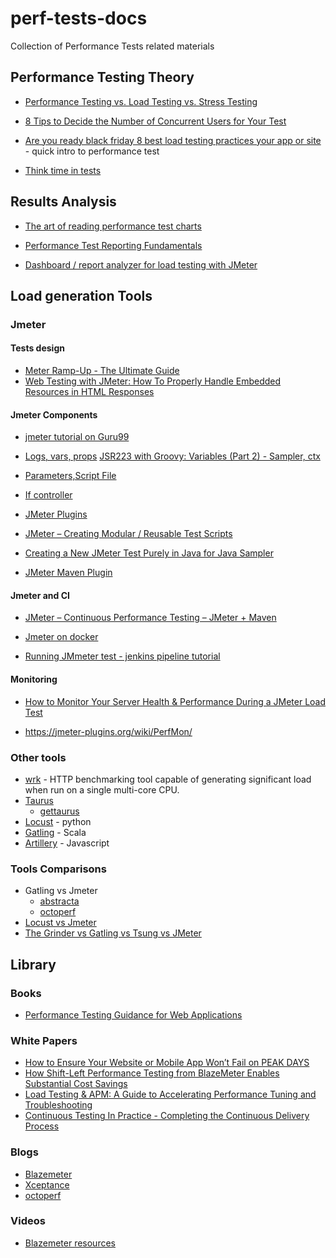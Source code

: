 # perf-tests-docs
Collection of Performance Tests related materials 

## Performance Testing Theory

 - [Performance Testing vs. Load Testing vs. Stress Testing](https://www.blazemeter.com/blog/performance-testing-vs-load-testing-vs-stress-testing?utm_source=blog&utm_medium=BM_blog&utm_campaign=jmeter-vs-locust-which-one-should-you-choose)

 - [8 Tips to Decide the Number of Concurrent Users for Your Test](https://www.blazemeter.com/blog/8-tips-decide-number-concurrent-users-your-test?utm_source=blog&utm_medium=BM_blog&utm_campaign=jmeter-vs-locust-which-one-should-you-choose 
)
 - [Are you ready black friday 8 best load testing practices your app or site](https://www.blazemeter.com/blog/are-you-ready-black-friday-8-best-load-testing-practices-your-app-or-site) - quick intro to performance test
 
 - [Think time in tests](https://octoperf.com/blog/2017/03/15/think-time/)

## Results Analysis

 - [The art of reading performance test charts](https://blog.xceptance.com/2013/04/22/the-art-of-reading-performance-test-charts/)
 - [Performance Test Reporting Fundamentals](https://msdn.microsoft.com/en-us/library/bb924371.aspx)

 - [Dashboard / report analyzer for load testing with JMeter](https://github.com/innogames/JMeter-Control-Center)

## Load generation Tools

### Jmeter

#### Tests design

 - [Meter Ramp-Up - The Ultimate Guide](https://www.blazemeter.com/blog/jmeter-ramp-up-the-ultimate-guide)
 - [Web Testing with JMeter: How To Properly Handle Embedded Resources in HTML Responses](https://www.blazemeter.com/blog/web-testing-jmeter-how-properly-handle-embedded-resources-html-responses)

#### Jmeter Components

 - [jmeter tutorial on Guru99](https://www.guru99.com/jmeter-tutorials.html)
 - [Logs, vars, props](https://jmetervn.com/2016/12/05/jsr223-with-groovy-variables-part-1/)
[JSR223 with Groovy: Variables (Part 2) - Sampler, ctx](https://jmetervn.com/2016/12/20/jsr223-with-groovy-variables-part-2/) 
 - [Parameters,Script File](https://jmetervn.com/2017/01/13/jsr223-with-groovy-variables-part-3/)

 - [If controller](https://www.blazemeter.com/blog/how-use-jmeters-if-controller-and-get-pie)

 - [JMeter Plugins](https://www.blazemeter.com/blog/how-install-jmeter-plugins-manager)

 - [JMeter – Creating Modular / Reusable Test Scripts](http://www.testautomationguru.com/jmeter-modularizing-test-scripts/)

 - [Creating a New JMeter Test Purely in Java for Java Sampler](https://stackoverflow.com/questions/42344726/creating-a-new-jmeter-test-purely-in-java-for-java-sampler)

 - [JMeter Maven Plugin](https://www.blazemeter.com/blog/how-use-jmeter-maven-plugin)
 
 #### Jmeter and CI
 - [JMeter – Continuous Performance Testing – JMeter + Maven](http://www.testautomationguru.com/jmeter-continuous-performance-testing-jmeter-maven/)

 - [Jmeter on docker](https://github.com/deliverymind/useful-stuff/tree/master/jmeter-on-docker)
 
 - [Running JMmeter test - jenkins pipeline tutorial](https://www.blazemeter.com/blog/running-jmeter-test-jenkins-pipeline-tutorial)

#### Monitoring
 - [How to Monitor Your Server Health & Performance During a JMeter Load Test](https://www.blazemeter.com/blog/how-monitor-your-server-health-performance-during-jmeter-load-test)

 - https://jmeter-plugins.org/wiki/PerfMon/
 
### Other tools
 - [wrk](https://github.com/wg/wrk) - HTTP benchmarking tool capable of generating significant load when run on a single multi-core CPU. 
 - [Taurus](https://github.com/Blazemeter/taurus)
    - [gettaurus](http://gettaurus.org/)
 - [Locust](https://locust.io/) - python
 - [Gatling](https://gatling.io/) - Scala
 - [Artillery](https://artillery.io/) - Javascript

### Tools Comparisons
 - Gatling vs Jmeter
    - [abstracta](https://abstracta.us/performance-testing/gatling-vs-jmeter-findings/)
    - [octoperf](https://octoperf.com/blog/2015/06/08/jmeter-vs-gatling/)
 - [Locust vs Jmeter](https://www.blazemeter.com/blog/jmeter-vs-locust-which-one-should-you-choose)
 - [The Grinder vs Gatling vs Tsung vs JMeter](https://www.blazemeter.com/blog/open-source-load-testing-tools-which-one-should-you-use?utm_source=blog&utm_medium=BM_blog&utm_campaign=jmeter-vs-locust-which-one-should-you-choose)


## Library
### Books
 - [Performance Testing Guidance for Web Applications](https://msdn.microsoft.com/en-us/library/bb924375.aspx)

### White Papers
 - [How to Ensure Your Website or Mobile App Won’t Fail on PEAK DAYS](http://cdn2.hubspot.net/hub/208250/file-2347246121-pdf/LoadTestingHolidaysWhitepaper_.pdf)
 - [How Shift-Left Performance Testing from BlazeMeter Enables Substantial Cost Savings](https://cdn2.hubspot.net/hubfs/208250/TEI%20CA%20BlazeMeter.pdf)
 - [Load Testing & APM: A Guide to Accelerating Performance Tuning and Troubleshooting](http://cdn2.hubspot.net/hubfs/208250/Whitepapers/LT-APM_FinalVersion.pdf)
 - [Continuous Testing In Practice - Completing the Continuous Delivery Process](http://cdn2.hubspot.net/hub/208250/file-2411660713-pdf/websol/Continuous_Testing__Whitepaper.pdf)
  
### Blogs
 - [Blazemeter](https://www.blazemeter.com/blog)
 - [Xceptance](https://blog.xceptance.com/category/performance/)
 - [octoperf](https://octoperf.com/categories/load-testing/)
 
 ### Videos
 - [Blazemeter resources](https://www.blazemeter.com/resources)
 
